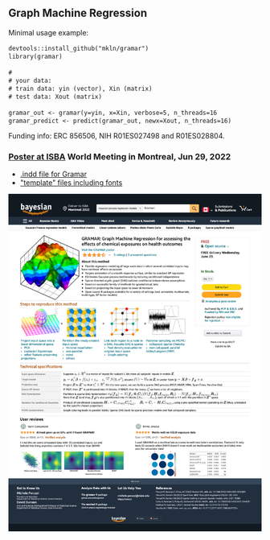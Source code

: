 ## Graph Machine Regression


Minimal usage example:

```
devtools::install_github("mkln/gramar")
library(gramar)

#
# your data:
# train data: yin (vector), Xin (matrix)
# test data: Xout (matrix)

gramar_out <- gramar(y=yin, x=Xin, verbose=5, n_threads=16
gramar_predict <- predict(gramar_out, newx=Xout, n_threads=16)
```


Funding info: ERC 856506, NIH R01ES027498 and R01ES028804.

### [Poster at ISBA](poster/poster3648.pdf) World Meeting in Montreal, Jun 29, 2022

 - [.indd file for Gramar](poster/poster3648.indd)
 - ["template" files including fonts](poster/template)

![](poster/posterPNG.png?raw=true)

